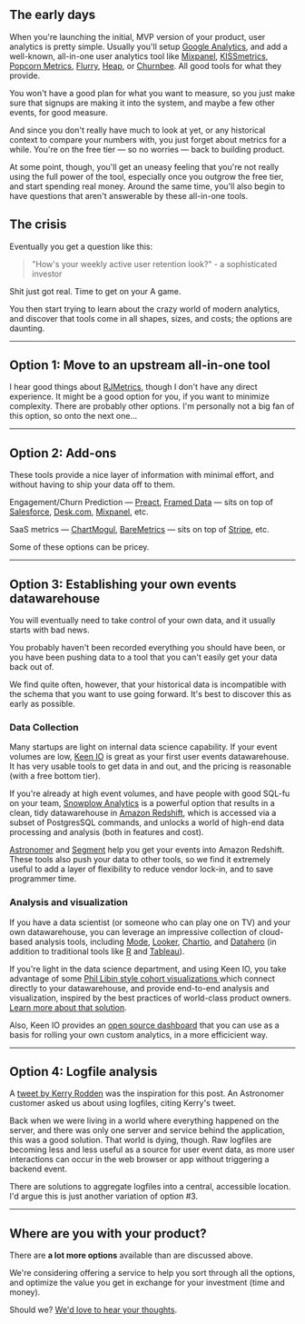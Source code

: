 ## The early days

When you're launching the initial, MVP version of your product, user analytics is pretty simple. Usually you'll setup [Google Analytics](http://www.google.com/analytics/), and add a well-known, all-in-one user analytics tool like [Mixpanel](https://mixpanel.com/), [KISSmetrics](https://www.kissmetrics.com/), [Popcorn Metrics](http://www.popcornmetrics.com/), [Flurry](http://www.flurry.com/), [Heap](https://heapanalytics.com/), or [Churnbee](https://churnbee.com). All good tools for what they provide.

You won't have a good plan for what you want to measure, so you just make sure that signups are making it into the system, and maybe a few other events, for good measure.

And since you don't really have much to look at yet, or any historical context to compare your numbers with, you just forget about metrics for a while. You're on the free tier — so no worries — back to building product.

At some point, though, you'll get an uneasy feeling that you're not really using the full power of the tool, especially once you outgrow the free tier, and start spending real money. Around the same time, you'll also begin to have questions that aren't answerable by these all-in-one tools.

## The crisis

Eventually you get a question like this:

> "How's your weekly active user retention look?" - a sophisticated investor 

Shit just got real. Time to get on your A game.

You then start trying to learn about the crazy world of modern analytics, and discover that tools come in all shapes, sizes, and costs; the options are daunting. 

---

## Option 1: Move to an upstream all-in-one tool

I hear good things about [RJMetrics](https://rjmetrics.com/), though I don't have any direct experience. It might be a good option for you, if you want to minimize complexity. There are probably other options. I'm personally not a big fan of this option, so onto the next one...

---

## Option 2: Add-ons

These tools provide a nice layer of information with minimal effort, and without having to ship your data off to them.

Engagement/Churn Prediction — [Preact](http://www.preact.com/), [Framed Data](https://www.framed.io/) — sits on top of [Salesforce](http://www.salesforce.com/), [Desk.com](http://www.desk.com/), [Mixpanel](https://mixpanel.com/), etc.

SaaS metrics — [ChartMogul](https://chartmogul.com/), [BareMetrics](https://baremetrics.com/) — sits on top of [Stripe](https://stripe.com/), etc.

Some of these options can be pricey.

---

## Option 3: Establishing your own events datawarehouse

You will eventually need to take control of your own data, and it usually starts with bad news.

You probably haven't been recorded everything you should have been, or you have been pushing data to a tool that you can't easily get your data back out of.

We find quite often, however, that your historical data is incompatible with the schema that you want to use going forward. It's best to discover this as early as possible.

### Data Collection

Many startups are light on internal data science capability. If your event volumes are low, [Keen IO](https://keen.io/) is great as your first user events datawarehouse. It has very usable tools to get data in and out, and the pricing is reasonable (with a free bottom tier).

If you're already at high event volumes, and have people with good SQL-fu on your team, [Snowplow Analytics](http://snowplowanalytics.com/) is a powerful option that results in a clean, tidy datawarehouse in [Amazon Redshift](http://aws.amazon.com/redshift/), which is accessed via a subset of PostgresSQL commands, and unlocks a world of high-end data processing and analysis (both in features and cost).

[Astronomer](http://astronomer.io) and [Segment](https://segment.com/) help you get your events into Amazon Redshift. These tools also push your data to other tools, so we find it extremely useful to add a layer of flexibility to reduce vendor lock-in, and to save programmer time.

### Analysis and visualization

If you have a data scientist (or someone who can play one on TV) and your own datawarehouse, you can leverage an impressive collection of cloud-based analysis tools, including [Mode](https://modeanalytics.com/), [Looker](http://www.looker.com/), [Chartio](https://chartio.com/), and [Datahero](https://datahero.com/) (in addition to traditional tools like [R](http://www.r-project.org/) and [Tableau](http://www.tableau.com/)).

If you're light in the data science department, and using Keen IO, you take advantage of some [Phil Libin style cohort visualizations ](https://www.airpair.com/keen-io/posts/making-phil-libin-style-cohort-visualizations-available-to-everyone) which connect directly to your datawarehouse, and provide end-to-end analysis and visualization, inspired by the best practices of world-class product owners. [Learn more about that solution](https://cohorts.astronomer.io).

Also, Keen IO provides an [open source dashboard](https://github.com/keen/dashboards) that you can use as a basis for rolling your own custom analytics, in a more efficicient way.

---

## Option 4: Logfile analysis 

A [tweet by Kerry Rodden](https://twitter.com/kerryrodden/status/579397570100785152) was the inspiration for this post. An Astronomer customer asked us about using logfiles, citing Kerry's tweet.

Back when we were living in a world where everything happened on the server, and there was only one server and service behind the application, this was a good solution. That world is dying, though. Raw logfiles are becoming less and less useful as a source for user event data, as more user interactions can occur in the web browser or app without triggering a backend event.

There are solutions to aggregate logfiles into a central, accessible location. I'd argue this is just another variation of option #3.

---

## Where are you with your product?

There are **a lot more options** available than are discussed above.

We're considering offering a service to help you sort through all the options, and optimize the value you get in exchange for your investment (time and money).

Should we? [We'd love to hear your thoughts](mailto:hey@astronomer.io).
